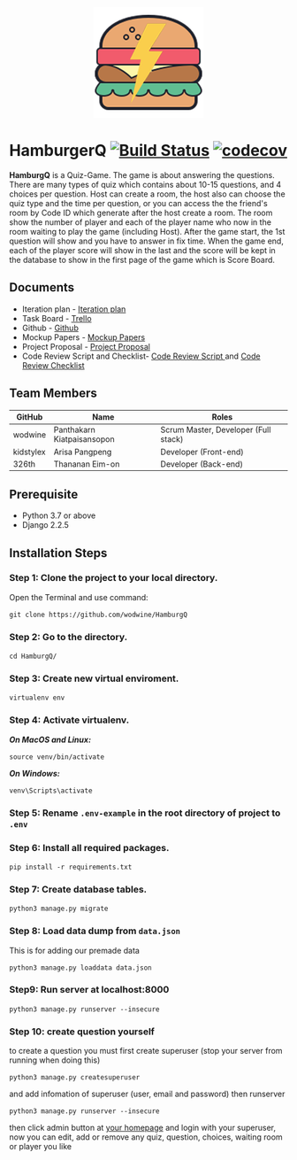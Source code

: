 <p align="center">
    <a href="https://hamburgq.herokuapp.com/"><img src="Game/static/Base/img/logo.png"></a>
</p>


# HamburgerQ [![Build Status](https://travis-ci.com/wodwine/HamburgQ.svg?branch=master)](https://travis-ci.com/wodwine/HamburgQ) [![codecov](https://codecov.io/gh/wodwine/HamburgQ/branch/master/graph/badge.svg)](https://codecov.io/gh/wodwine/HamburgQ)
**HamburgQ** is a Quiz-Game. The game is about answering the questions. There are many types of quiz which contains about 10-15 questions, and 4 choices per question. Host can create a room, the host also can choose the quiz type and the time per question, or you can access the the friend's room by Code ID which generate after the host create a room. The room show the number of player and each of the player name who now in the room waiting to play the game (including Host). After the game start, the 1st question will show and you have to answer in fix time. When the game end, each of the player score will show in the last and the score will be kept in the database to show in the first page of the game which is Score Board.

## Documents

- Iteration plan - [Iteration plan](https://docs.google.com/document/d/133HPHjWUwl43IdhKVEMPJiHcuoHuUlzp2-9CJC1oEoE/edit)
- Task Board - [Trello](https://trello.com/b/OzYse9c9/hamburgq)  
- Github - [Github](https://github.com/kidstylex/HamburgQ)
- Mockup Papers - [Mockup Papers](https://docs.google.com/presentation/d/1iLrLxaDiU9liUZJI3gHnZ0y2dnxpwuQllvGP1yIU29o/edit#slide=id.p)
- Project Proposal - [Project Proposal](https://docs.google.com/document/d/1UD7B5s0sYkI1M6M1O-IvHSsvIg23JR0TkrShE1AXIk0/edit#heading=h.vkq3s4w01uy9)
- Code Review Script and Checklist- [Code Review Script
](https://docs.google.com/document/d/1zPGRHCFPNvA5OCWQc-J3Q4h8VnlXVnxrC8IPeDdF7vw/edit?usp=sharing)  and [Code Review Checklist
](https://docs.google.com/document/d/1X7eSuoDbGrmmTzt0P9sBkal2dof4DjkpO62N1ioPEQ8/edit?usp=sharing)

## Team Members

GitHub       |           Name           |               Roles
-------------|--------------------------|-------------------------------------
wodwine      |   Panthakarn Kiatpaisansopon    |       Scrum Master, Developer (Full stack)
kidstylex    |   Arisa Pangpeng |              Developer (Front-end)
326th  |  Thananan Eim-on        |              Developer (Back-end)

## Prerequisite

- Python 3.7 or above
- Django 2.2.5

## Installation Steps

### Step 1: Clone the project to your local directory.

Open the Terminal and use command:

    git clone https://github.com/wodwine/HamburgQ

### Step 2: Go to the directory.

    cd HamburgQ/

### Step 3: Create new virtual enviroment.

    virtualenv env

### Step 4: Activate virtualenv.

***On MacOS and Linux:***

    source venv/bin/activate

***On Windows:***

    venv\Scripts\activate

### Step 5: Rename `.env-example` in the root directory of project to `.env`

### Step 6: Install all required packages.

    pip install -r requirements.txt

### Step 7: Create database tables.

    python3 manage.py migrate

### Step 8: Load data dump from `data.json`

   This is for adding our premade data
    
    python3 manage.py loaddata data.json

### Step9: Run server at localhost:8000

    python3 manage.py runserver --insecure

### Step 10: create question yourself

   to create a question you must first create superuser (stop your server from running when doing this)
   
    python3 manage.py createsuperuser
    
   and add infomation of superuser (user, email and password) then runserver
   
    python3 manage.py runserver --insecure
    
   then click admin button at [your homepage](https://127.0.0.1:8000/) and login with your superuser, now you can edit, add or remove any quiz, question, choices, waiting room or player you like
